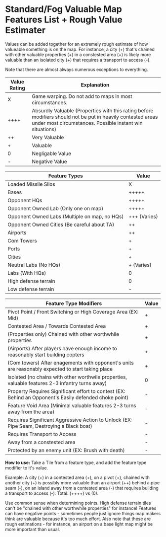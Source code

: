 # Standard/Fog Valuable Map Features List + Rough Value Estimater

Values can be added together for an extremely rough estimate of how valueable something is on the map.
For instance, a city (+) that's chained with other valuable properties (+) in a constested area (+) is likely more valuable than an isolated city (+) that requires a transport to access (-).

Note that there are almost always numerous exceptions to everything.

| Value Rating | Explanation |
| --- | --- |
| X | Game warping. Do not add to maps in most circumstances.
| ++++ | Absurdly Valuable (Properties with this rating before modifiers should not be put in heavily contested areas under most circumstances. Possible instant win situations)
| ++ | Very Valuable |
| + | Valuable |
| 0 | Negligable Value |
| - | Negative Value |

| Feature Types | Value |
| ---------------| --- |
| Loaded Missile Silos  | X |
| Bases          | +++++ |
| Opponent HQs   | +++++ |
| Opponent Owned Lab (Only one on map) | +++++ |
| Opponent Owned Labs (Multiple on map, no HQs) | +++ (Varies) | 
| Opponent Owned Cities (Be careful about TA) | ++ |
| Airports | ++ |
| Com Towers     | +  |
| Ports | + |
| Cities | + |
| Neutral Labs (No HQs) | + (Varies) |
| Labs (With HQs) | 0 |
| High defense terrain | 0 |
| Low defense terrain | - |

| Feature Type Modifiers | Value |
| -------------- | --- |
| Pivot Point / Front Switching or High Coverage Area (EX: Mid) | + |
| Contested Area / Towards Contested Area | + |
| (Properties only) Chained with other worthwhile properties | + |
| (Airports) After players have enough income to reasonably start building copters | + |
| (Com towers) After enagements with opponent's units are reasonably expected to start taking place | + |
| Isolated (no chains with other worthwile properties, valuable features 2-3 infantry turns away) | 0 |
| Property Requires Significant effort to contest (EX: Behind an Opponent's Easily defended choke point) | - |
| Feature Void Area (Minimal valuable features 2-3 turns away from the area) | - |
| Requires Significant Aggressive Action to Unlock (EX: Pipe Seam, Destroying a Black boat) | - |
| Requires Transport to Access | - | 
| Away from a constested area | - |
| Protected by an enemy unit (EX: Brush with death) | - |

**How to use:**
Take a Tile from a feature type, and add the feature type modifier to it's value.

Example:
A city (+) in a contested area (+), on a pivot (+), chained with another city (+) is possibly more valuable than an airport (++) behind a pipe seam (-), on an island away from a contested area (-) that requires building a transport to access (-): Total: (++++) vs (0).

Use common sense when determining points. High defense terrain tiles can't be "chained with other worthwhile properties" for instance!
Features can have negative points - sometimes people just ignore things map makers think are valuable because it's too much effort. Also note that these are rough estimations - for instance, an airport on a base light map might be more important than usual.
